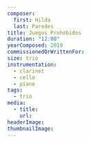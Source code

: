 ```yaml
---
composer:
  first: Hilda
  last: Paredes
title: Juegos Prohobidos
duration: "12:00"
yearComposed: 2019
commissionedOrWrittenFor:
size: trio
instrumentation:
  - clarinet
  - cello
  - piano
tags:
  - trio
media:
  - title:
    url:
headerImage: 
thumbnailImage: 
---
```

